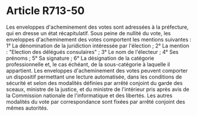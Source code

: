# Article R713-50

Les enveloppes d'acheminement des votes sont adressées à la préfecture, qui en dresse un état récapitulatif.   Sous peine de nullité du vote, les enveloppes d'acheminement des votes comportent les mentions suivantes :   1° La dénomination de la juridiction intéressée par l'élection ;   2° La mention : "Election des délégués consulaires" ;   3° Le nom de l'électeur ;   4° Ses prénoms ;   5° Sa signature ;   6° La désignation de la catégorie professionnelle et, le cas échéant, de la sous-catégorie à laquelle il appartient.   Les enveloppes d'acheminement des votes peuvent comporter un dispositif permettant une lecture automatisée, dans les conditions de sécurité et selon des modalités définies par arrêté conjoint du garde des sceaux, ministre de la justice, et du ministre de l'intérieur pris après avis de la Commission nationale de l'informatique et des libertés.   Les autres modalités du vote par correspondance sont fixées par arrêté conjoint des mêmes autorités.